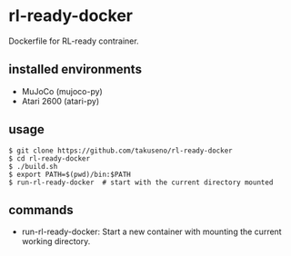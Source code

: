 # rl-ready-docker

Dockerfile for RL-ready contrainer.

## installed environments
- MuJoCo (mujoco-py)
- Atari 2600 (atari-py)

## usage
```
$ git clone https://github.com/takuseno/rl-ready-docker
$ cd rl-ready-docker
$ ./build.sh
$ export PATH=$(pwd)/bin:$PATH
$ run-rl-ready-docker  # start with the current directory mounted
```

## commands
- run-rl-ready-docker: Start a new container with mounting the current working directory.
